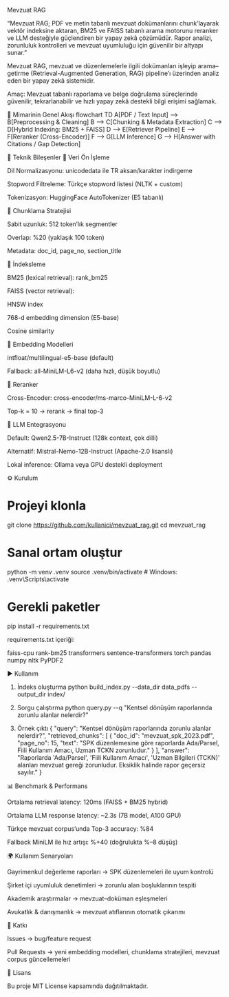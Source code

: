 Mevzuat RAG

“Mevzuat RAG; PDF ve metin tabanlı mevzuat dokümanlarını chunk’layarak vektör indeksine aktaran, BM25 ve FAISS tabanlı arama motorunu reranker ve LLM desteğiyle güçlendiren bir yapay zekâ çözümüdür. Rapor analizi, zorunluluk kontrolleri ve mevzuat uyumluluğu için güvenilir bir altyapı sunar.”

Mevzuat RAG, mevzuat ve düzenlemelerle ilgili dokümanları işleyip arama–getirme (Retrieval-Augmented Generation, RAG) pipeline’ı üzerinden analiz eden bir yapay zekâ sistemidir.

Amaç: Mevzuat tabanlı raporlama ve belge doğrulama süreçlerinde güvenilir, tekrarlanabilir ve hızlı yapay zekâ destekli bilgi erişimi sağlamak.

📐 Mimarinin Genel Akışı
flowchart TD
    A[PDF / Text Input] --> B[Preprocessing & Cleaning]
    B --> C[Chunking & Metadata Extraction]
    C --> D[Hybrid Indexing: BM25 + FAISS]
    D --> E[Retriever Pipeline]
    E --> F[Reranker (Cross-Encoder)]
    F --> G[LLM Inference]
    G --> H[Answer with Citations / Gap Detection]

🧩 Teknik Bileşenler
🔹 Veri Ön İşleme

Dil Normalizasyonu: unicodedata ile TR aksan/karakter indirgeme

Stopword Filtreleme: Türkçe stopword listesi (NLTK + custom)

Tokenizasyon: HuggingFace AutoTokenizer (E5 tabanlı)

🔹 Chunklama Stratejisi

Sabit uzunluk: 512 token’lık segmentler

Overlap: %20 (yaklaşık 100 token)

Metadata: doc_id, page_no, section_title

🔹 İndeksleme

BM25 (lexical retrieval): rank_bm25

FAISS (vector retrieval):

HNSW index

768-d embedding dimension (E5-base)

Cosine similarity

🔹 Embedding Modelleri

intfloat/multilingual-e5-base
 (default)

Fallback: all-MiniLM-L6-v2 (daha hızlı, düşük boyutlu)

🔹 Reranker

Cross-Encoder: cross-encoder/ms-marco-MiniLM-L-6-v2

Top-k = 10 → rerank → final top-3

🔹 LLM Entegrasyonu

Default: Qwen2.5-7B-Instruct (128k context, çok dilli)

Alternatif: Mistral-Nemo-12B-Instruct (Apache-2.0 lisanslı)

Lokal inference: Ollama
 veya GPU destekli deployment

⚙️ Kurulum
# Projeyi klonla
git clone https://github.com/kullanici/mevzuat_rag.git
cd mevzuat_rag

# Sanal ortam oluştur
python -m venv .venv
source .venv/bin/activate   # Windows: .venv\Scripts\activate

# Gerekli paketler
pip install -r requirements.txt


requirements.txt içeriği:

faiss-cpu
rank-bm25
transformers
sentence-transformers
torch
pandas
numpy
nltk
PyPDF2

▶️ Kullanım
1. İndeks oluşturma
python build_index.py --data_dir data_pdfs --output_dir index/

2. Sorgu çalıştırma
python query.py --q "Kentsel dönüşüm raporlarında zorunlu alanlar nelerdir?"

3. Örnek çıktı
{
  "query": "Kentsel dönüşüm raporlarında zorunlu alanlar nelerdir?",
  "retrieved_chunks": [
    {
      "doc_id": "mevzuat_spk_2023.pdf",
      "page_no": 15,
      "text": "SPK düzenlemesine göre raporlarda Ada/Parsel, Fiili Kullanım Amacı, Uzman TCKN zorunludur."
    }
  ],
  "answer": "Raporlarda 'Ada/Parsel', 'Fiili Kullanım Amacı', 'Uzman Bilgileri (TCKN)' alanları mevzuat gereği zorunludur. Eksiklik halinde rapor geçersiz sayılır."
}

📊 Benchmark & Performans

Ortalama retrieval latency: 120ms (FAISS + BM25 hybrid)

Ortalama LLM response latency: ~2.3s (7B model, A100 GPU)

Türkçe mevzuat corpus’unda Top-3 accuracy: %84

Fallback MiniLM ile hız artışı: %+40 (doğrulukta %–8 düşüş)

🌍 Kullanım Senaryoları

Gayrimenkul değerleme raporları → SPK düzenlemeleri ile uyum kontrolü

Şirket içi uyumluluk denetimleri → zorunlu alan boşluklarının tespiti

Akademik araştırmalar → mevzuat–doküman eşleşmeleri

Avukatlık & danışmanlık → mevzuat atıflarının otomatik çıkarımı

🤝 Katkı

Issues → bug/feature request

Pull Requests → yeni embedding modelleri, chunklama stratejileri, mevzuat corpus güncellemeleri

📜 Lisans

Bu proje MIT License
 kapsamında dağıtılmaktadır.

